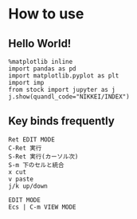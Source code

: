 
# How to use

## Hello World!
```
%matplotlib inline
import pandas as pd
import matplotlib.pyplot as plt
import imp
from stock import jupyter as j
j.show(quandl_code="NIKKEI/INDEX")
```

## Key binds frequently
```
Ret EDIT MODE
C-Ret 実行
S-Ret 実行(カーソル次)
S-m 下のセルと統合
x cut
v paste
j/k up/down

EDIT MODE
Ecs | C-m VIEW MODE
```
